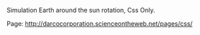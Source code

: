 Simulation Earth around the sun rotation, Css Only.

Page: http://darcocorporation.scienceontheweb.net/pages/css/